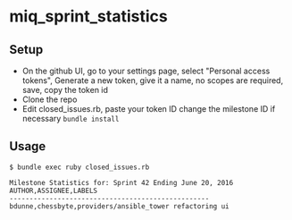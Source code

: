 # miq_sprint_statistics

## Setup
- On the github UI, go to your settings page, select "Personal access tokens", Generate a new token, give it a name, no scopes are required, save, copy the token id
- Clone the repo
- Edit closed_issues.rb, paste your token ID change the milestone ID if necessary
```bundle install```

## Usage
```
$ bundle exec ruby closed_issues.rb

Milestone Statistics for: Sprint 42 Ending June 20, 2016
AUTHOR,ASSIGNEE,LABELS
--------------------------------------------------
bdunne,chessbyte,providers/ansible_tower refactoring ui
```
